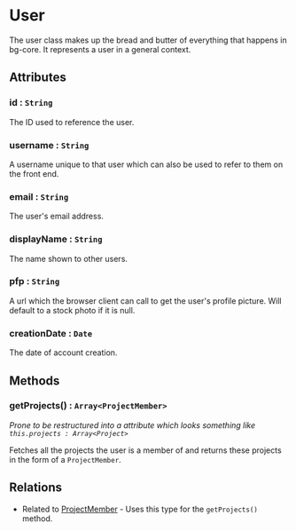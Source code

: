 User
====

The user class makes up the bread and butter of everything that happens in bg-core. It represents a user in a general context.

## Attributes

### id : `String`

The ID used to reference the user.

### username : `String`

A username unique to that user which can also be used to refer to them on the front end.

### email : `String`

The user's email address.

### displayName : `String`

The name shown to other users.

### pfp : `String`

A url which the browser client can call to get the user's profile picture. Will default to a stock photo if it is null.

### creationDate : `Date`

The date of account creation.

## Methods

### getProjects() : `Array<ProjectMember>`

*Prone to be restructured into a attribute which looks something like `this.projects : Array<Project>`*

Fetches all the projects the user is a member of and returns these projects in the form of a `ProjectMember`.

## Relations

- Related to [ProjectMember](./projectMember.md) - Uses this type for the `getProjects()` method.
